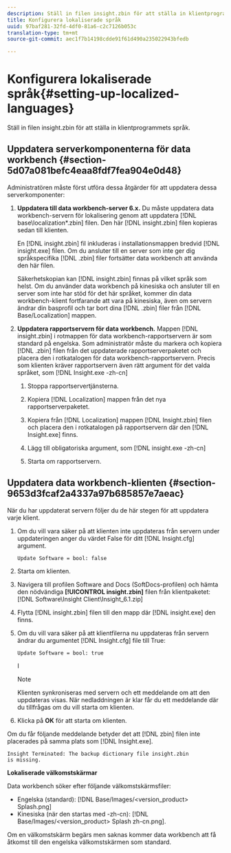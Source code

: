 ```yaml
---
description: Ställ in filen insight.zbin för att ställa in klientprogrammets språk.
title: Konfigurera lokaliserade språk
uuid: 97baf281-32fd-4df0-81a6-c2c7126b053c
translation-type: tm+mt
source-git-commit: aec1f7b14198cdde91f61d490a235022943bfedb

---
```



# Konfigurera lokaliserade språk{#setting-up-localized-languages}

Ställ in filen insight.zbin för att ställa in klientprogrammets språk.

## Uppdatera serverkomponenterna för data workbench {#section-5d07a081befc4eaa8fdf7fea904e0d48}

Administratören måste först utföra dessa åtgärder för att uppdatera dessa serverkomponenter:

1. **Uppdatera till data workbench-server 6.x.** Du måste uppdatera data workbench-servern för lokalisering genom att uppdatera [!DNL base\localization\*.zbin] filen. Den här [!DNL insight.zbin] filen kopieras sedan till klienten.

   En [!DNL insight.zbin] fil inkluderas i installationsmappen bredvid [!DNL insight.exe] filen. Om du ansluter till en server som inte ger dig språkspecifika [!DNL .zbin] filer fortsätter data workbench att använda den här filen.

   Säkerhetskopian kan [!DNL insight.zbin] finnas på vilket språk som helst. Om du använder data workbench på kinesiska och ansluter till en server som inte har stöd för det här språket, kommer din data workbench-klient fortfarande att vara på kinesiska, även om servern ändrar din basprofil och tar bort dina [!DNL .zbin] filer från [!DNL Base/Localization] mappen.

1. **Uppdatera rapportservern för data workbench.** Mappen [!DNL insight.zbin] i rotmappen för data workbench-rapportservern är som standard på engelska. Som administratör måste du markera och kopiera [!DNL .zbin] filen från det uppdaterade rapportserverpaketet och placera den i rotkatalogen för data workbench-rapportservern. Precis som klienten kräver rapportservern även rätt argument för det valda språket, som [!DNL Insight.exe -zh-cn]

   1. Stoppa rapportservertjänsterna.
   1. Kopiera [!DNL Localization] mappen från det nya rapportserverpaketet.
   1. Kopiera från [!DNL Localization] mappen [!DNL Insight.zbin] filen och placera den i rotkatalogen på rapportservern där den [!DNL Insight.exe] finns.

   1. Lägg till obligatoriska argument, som [!DNL insight.exe -zh-cn]
   1. Starta om rapportservern.

## Uppdatera data workbench-klienten {#section-9653d3fcaf2a4337a97b685857e7aeac}

När du har uppdaterat servern följer du de här stegen för att uppdatera varje klient.

1. Om du vill vara säker på att klienten inte uppdateras från servern under uppdateringen anger du värdet False för ditt [!DNL Insight.cfg] argument.

   ```
   Update Software = bool: false
   ```

1. Starta om klienten.
1. Navigera till profilen Software and Docs (SoftDocs-profilen) och hämta den nödvändiga **[!UICONTROL insight.zbin]** filen från klientpaketet: [!DNL Software\Insight Client\Insight_6.1.zip]

1. Flytta [!DNL insight.zbin] filen till den mapp där [!DNL insight.exe] den finns.

1. Om du vill vara säker på att klientfilerna nu uppdateras från servern ändrar du argumentet [!DNL Insight.cfg] file till True:

   ```
   Update Software = bool: true
   ```

   I

   >[!NOTE]
   >
   >Klienten synkroniseras med servern och ett meddelande om att den uppdateras visas. När nedladdningen är klar får du ett meddelande där du tillfrågas om du vill starta om klienten.

1. Klicka på **OK** för att starta om klienten.

Om du får följande meddelande betyder det att [!DNL zbin] filen inte placerades på samma plats som [!DNL Insight.exe].

```
Insight Terminated: The backup dictionary file insight.zbin 
is missing.
```

**Lokaliserade välkomstskärmar**

Data workbench söker efter följande välkomstskärmsfiler:

* Engelska (standard): [!DNL Base/Images/<version_product> Splash.png]
* Kinesiska (när den startas med -zh-cn): [!DNL Base/Images/<version_product> Splash zh-cn.png].

Om en välkomstskärm begärs men saknas kommer data workbench att få åtkomst till den engelska välkomstskärmen som standard.

<!-- <a id="section_91AE5EF234C14652A7B04082A22629AB"></a> -->

